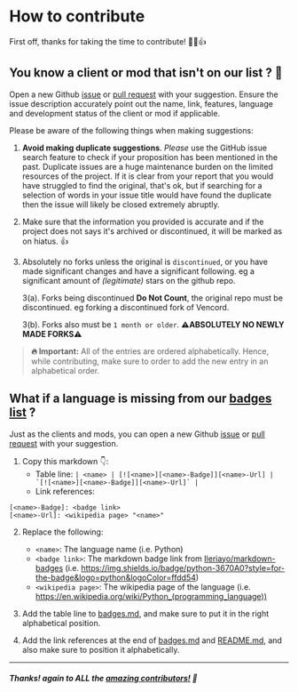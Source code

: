 # How to contribute

First off, thanks for taking the time to contribute! 🎉🎉👍

## You know a client or mod that isn't on our list ? 📝

Open a new Github [issue][issue-link] or [pull request][pulls-link]
with your suggestion. Ensure the issue description accurately 
point out the name, link, features, language and development 
status of the client or mod if applicable.

Please be aware of the following things when making suggestions:

1. **Avoid making duplicate suggestions**. *Please* use the GitHub issue search 
   feature to check if your proposition has been mentioned in the past. 
   Duplicate issues are a huge maintenance burden on the limited resources 
   of the project. If it is clear from your report that you would have 
   struggled to find the original, that's ok, but if searching for a selection 
   of words in your issue title would have found the duplicate then the 
   issue will likely be closed extremely abruptly.

2. Make sure that the information you provided is accurate and if the
   project does not says it's archived or discontinued, it will be
   marked as on hiatus. 👍

3. Absolutely no forks unless the original is `discontinued`, or you have made significant changes and have a significant following. eg a significant amount of *(legitimate)* stars
on the github repo.
   
   3(a). Forks being discontinued **Do Not Count**, the original repo must be discontinued. eg forking a discontinued fork of Vencord.

   3(b). Forks also must be `1 month or older`. **⚠️ABSOLUTELY NO NEWLY MADE FORKS⚠️**

> **:fire: Important:**
> All of the entries are ordered alphabetically. 
> Hence, while contributing, make sure to order to add the new 
> entry in an alphabetical order.

## What if a language is missing from our [badges list](/badges.md) ?

Just as the clients and mods, you can open a new Github [issue][issue-link] 
or [pull request][pulls-link] with your suggestion.

1. Copy this markdown 👇:
   - Table line: ```| <name> | [![<name>][<name>-Badge]][<name>-Url] | `[![<name>][<name>-Badge]][<name>-Url]` |```
   - Link references:
```
[<name>-Badge]: <badge link>
[<name>-Url]: <wikipedia page> "<name>"
```

2. Replace the following: 
   - `<name>`: The language name (i.e. Python)
   - `<badge link>`: The markdown badge link from [Ileriayo/markdown-badges](https://github.com/Ileriayo/markdown-badges) (i.e. https://img.shields.io/badge/python-3670A0?style=for-the-badge&logo=python&logoColor=ffdd54)
   - `<wikipedia page>`: The wikipedia page of the language (i.e. https://en.wikipedia.org/wiki/Python_(programming_language))

3. Add the table line to [badges.md](/badges.md), and make sure to put it in the right alphabetical position.

4. Add the link references at the end of [badges.md](/badges.md) and [README.md](/README.md), and also make sure to position it alphabetically.

---

##### Thanks! again to ALL the [amazing contributors!][contributors] 🙏

[issue-link]: https://github.com/Discord-Client-Encyclopedia-Management/Discord3rdparties/issues
[pulls-link]: https://github.com/Discord-Client-Encyclopedia-Management/Discord3rdparties/pulls
[contributors]: https://github.com/Discord-Client-Encyclopedia-Management/Discord3rdparties/graphs/contributors

